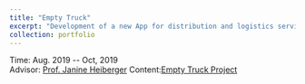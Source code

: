 ```yaml
---
title: "Empty Truck"
excerpt: "Development of a new App for distribution and logistics services by a startup company"
collection: portfolio
---
```


<i class='fas fa-calendar-alt'></i> Time: Aug. 2019 -- Oct, 2019  <br>
<i class='fas fa-address-book'></i> Advisor: [Prof. Janine Heiberger](https://www.linkedin.com/in/janine-heiberger-mba-pmp-a703471/)
Content:[Empty Truck Project](https://aliceyu68.github.io/tongjie-yu.github.io/files/PMI6010_Project_Empty_Trucks_Tongjie_Yu.pdf)

